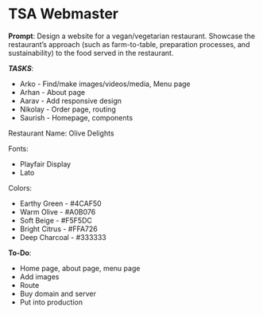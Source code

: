 # TSA Webmaster

**Prompt**: Design a website for a vegan/vegetarian restaurant.  Showcase the restaurant’s approach (such as farm-to-table, preparation processes, and sustainability) to the food served in the restaurant.

***TASKS***:
* Arko - Find/make images/videos/media, Menu page
* Arhan - About page
* Aarav - Add responsive design
* Nikolay - Order page, routing
* Saurish - Homepage, components

Restaurant Name: Olive Delights

Fonts:

* Playfair Display
* Lato

Colors:
* Earthy Green - #4CAF50 
* Warm Olive - #A0B076
* Soft Beige - #F5F5DC
* Bright Citrus - #FFA726
* Deep Charcoal - #333333 

**To-Do**:

* Home page, about page, menu page
* Add images
* Route
* Buy domain and server
* Put into production

